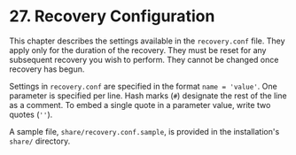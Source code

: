 # 27. Recovery Configuration

This chapter describes the settings available in the `recovery.conf` file. They apply only for the duration of the recovery. They must be reset for any subsequent recovery you wish to perform. They cannot be changed once recovery has begun.

Settings in `recovery.conf` are specified in the format `name = 'value'`. One parameter is specified per line. Hash marks \(`#`\) designate the rest of the line as a comment. To embed a single quote in a parameter value, write two quotes \(`''`\).

A sample file, `share/recovery.conf.sample`, is provided in the installation's `share/` directory.

